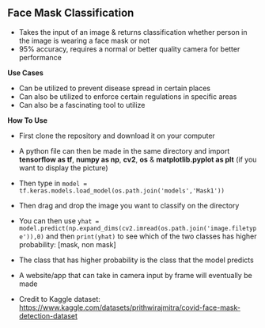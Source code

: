 ## **Face Mask Classification**

 - Takes the input of an image & returns classification whether person in the image is wearing a face mask or not
 - 95% accuracy, requires a normal or better quality camera for better performance

**Use Cases**
- Can be utilized to prevent disease spread in certain places
- Can also be utilized to enforce certain regulations in specific areas
- Can also be a fascinating tool to utilize 

**How To Use**
- First clone the repository and download it on your computer
- A python file can then be made in the same directory and import **tensorflow as tf**, **numpy as np**, **cv2**, **os** & **matplotlib.pyplot as plt** (if you want to display the picture)
- Then type in `model = tf.keras.models.load_model(os.path.join('models','Mask1'))`
- Then drag and drop the image you want to classify on the directory
- You can then use `yhat = model.predict(np.expand_dims(cv2.imread(os.path.join('image.filetype')),0)` and then `print(yhat)` to see which of the two classes has higher probability: [mask, non mask]
- The class that has higher probability is the class that the model predicts
- A website/app that can take in camera input by frame will eventually be made


 - Credit to Kaggle dataset: https://www.kaggle.com/datasets/prithwirajmitra/covid-face-mask-detection-dataset